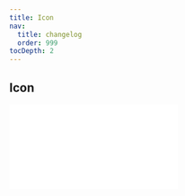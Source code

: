 ```yaml
---
title: Icon
nav:
  title: changelog
  order: 999
tocDepth: 2
---
```


## Icon

<embed src="../../packages/icon/CHANGELOG.md"></embed>
